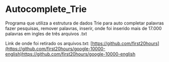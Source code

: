 # Autocomplete_Trie
Programa que utiliza a estrutura de dados Trie para auto completar palavras fazer pesquisas, remover palavras, inserir, onde foi inserido mais de 17.000 palavras em ingles de três arquivos .txt 

Link de onde foi retirado os arquivos.txt:
[https://github.com/first20hours](https://github.com/first20hours/google-10000-english)https://github.com/first20hours/google-10000-english
